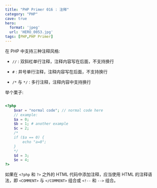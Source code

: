 ```yaml
---
title: "PHP Primer 016 : 注释"
category: "PHP"
cave: true
hero:
  format: 'jpeg'
  url: 'HERO_0053.jpg'
tags: [PHP,PHP Primer]
---
```

在 PHP 中支持三种注释风格:

* `//` : 双斜杠单行注释，注释内容写在后面，不支持换行

* `#` : 井号单行注释，注释内容写在后面，不支持换行

* `/*` 与 `*/` : 多行注释，注释内容中支持换行

举个栗子:

```php

<?php 
	$var = "normal code"; // normal code here
	// example:
	$a = 0;
	$b = 1; # another example
	$c = 2;
	/*
	if ($a == 0) {
		echo "a=0";
	}
	*/
	$d = 3;
	$e = 4;
?>

```

如果在 `<?php` 和 `?>` 之外的 HTML 代码中添加注释，应当使用 HTML 的注释语法，即 `<COMMENT>` 与 `</COMMENT>` 组合或 `<!--` 和 `-->` 组合。






